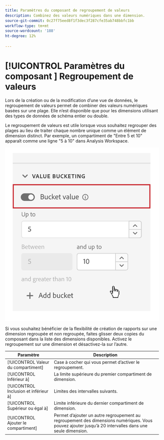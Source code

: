 ```yaml
---
title: Paramètres du composant de regroupement de valeurs
description: Combinez des valeurs numériques dans une dimension.
source-git-commit: 0c27f75eed8f1f3dec3f287cfe35ab748bbfc1bb
workflow-type: tm+mt
source-wordcount: '188'
ht-degree: 12%

---
```



# [!UICONTROL Paramètres du composant ] Regroupement de valeurs

Lors de la création ou de la modification d’une vue de données, le regroupement de valeurs permet de combiner des valeurs numériques basées sur une plage. Elle n’est disponible que pour les dimensions utilisant des types de données de schéma entier ou double.

Le regroupement de valeurs est utile lorsque vous souhaitez regrouper des plages au lieu de traiter chaque nombre unique comme un élément de dimension distinct. Par exemple, un compartiment de &quot;Entre 5 et 10&quot; apparaît comme une ligne &quot;5 à 10&quot; dans Analysis Workspace.

![Classification des valeurs](../assets/value-bucketing.png)

Si vous souhaitez bénéficier de la flexibilité de création de rapports sur une dimension regroupée et non regroupée, faites glisser deux copies du composant dans la liste des dimensions disponibles. Activez le regroupement sur une dimension et désactivez-la sur l’autre.

| Paramètre | Description |
| --- | --- |
| [!UICONTROL Valeur du compartiment] | Case à cocher qui vous permet d’activer le regroupement. |
| [!UICONTROL Inférieur à] | La limite supérieure du premier compartiment de dimension. |
|  [!UICONTROL Inclusion et inférieur à] | Limites des intervalles suivants. |
| [!UICONTROL Supérieur ou égal à] | Limite inférieure du dernier compartiment de dimension. |
| [!UICONTROL Ajouter le compartiment] | Permet dʼajouter un autre regroupement au regroupement des dimensions numériques. Vous pouvez ajouter jusqu’à 20 intervalles dans une seule dimension. |
